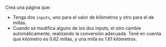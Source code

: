 Creá una página que:

- Tenga dos `inputs`, uno para el valor de kilómetros y otro para el de millas.
- Cuando se modifica alguno de los dos inputs, el otro cambie automáticamente, realizando la conversión adecuada. Tené en cuenta que kilómetro es 0.62 millas, y una milla es 1.61 kilómetros.